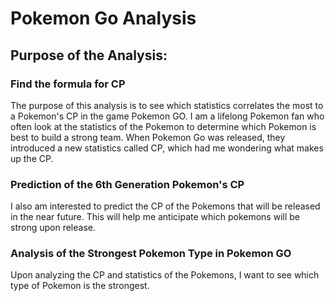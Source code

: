 # Pokemon Go Analysis

## Purpose of the Analysis:

### Find the formula for CP

The purpose of this analysis is to see which statistics correlates the most to a Pokemon's CP in the game Pokemon GO. I am a lifelong Pokemon fan who often look at the statistics of the Pokemon to determine which Pokemon is best to build a strong team. When Pokemon Go was released, they introduced a new statistics called CP, which had me wondering what makes up the CP. 

### Prediction of the 6th Generation Pokemon's CP

I also am interested to predict the CP of the Pokemons that will be released in the near future. This will help me anticipate which pokemons will be strong upon release.

### Analysis of the Strongest Pokemon Type in Pokemon GO

Upon analyzing the CP and statistics of the Pokemons, I want to see which type of Pokemon is the strongest.
